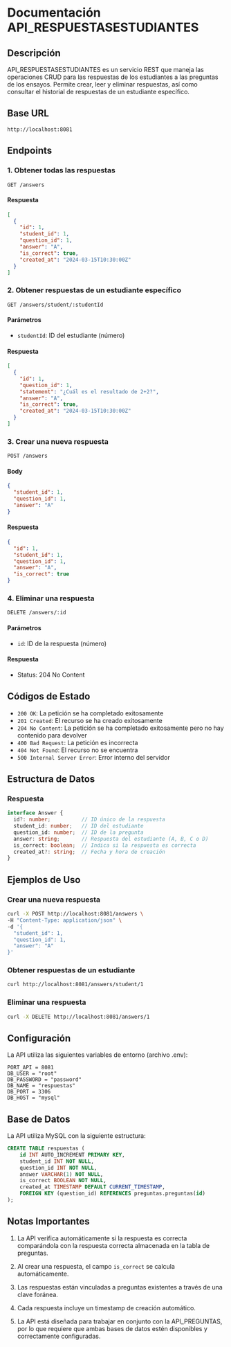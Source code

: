 # Documentación API_RESPUESTASESTUDIANTES

## Descripción
API_RESPUESTASESTUDIANTES es un servicio REST que maneja las operaciones CRUD para las respuestas de los estudiantes a las preguntas de los ensayos. Permite crear, leer y eliminar respuestas, así como consultar el historial de respuestas de un estudiante específico.

## Base URL
```
http://localhost:8081
```

## Endpoints

### 1. Obtener todas las respuestas
```http
GET /answers
```

#### Respuesta
```json
[
  {
    "id": 1,
    "student_id": 1,
    "question_id": 1,
    "answer": "A",
    "is_correct": true,
    "created_at": "2024-03-15T10:30:00Z"
  }
]
```

### 2. Obtener respuestas de un estudiante específico
```http
GET /answers/student/:studentId
```

#### Parámetros
- `studentId`: ID del estudiante (número)

#### Respuesta
```json
[
  {
    "id": 1,
    "question_id": 1,
    "statement": "¿Cuál es el resultado de 2+2?",
    "answer": "A",
    "is_correct": true,
    "created_at": "2024-03-15T10:30:00Z"
  }
]
```

### 3. Crear una nueva respuesta
```http
POST /answers
```

#### Body
```json
{
  "student_id": 1,
  "question_id": 1,
  "answer": "A"
}
```

#### Respuesta
```json
{
  "id": 1,
  "student_id": 1,
  "question_id": 1,
  "answer": "A",
  "is_correct": true
}
```

### 4. Eliminar una respuesta
```http
DELETE /answers/:id
```

#### Parámetros
- `id`: ID de la respuesta (número)

#### Respuesta
- Status: 204 No Content

## Códigos de Estado

- `200 OK`: La petición se ha completado exitosamente
- `201 Created`: El recurso se ha creado exitosamente
- `204 No Content`: La petición se ha completado exitosamente pero no hay contenido para devolver
- `400 Bad Request`: La petición es incorrecta
- `404 Not Found`: El recurso no se encuentra
- `500 Internal Server Error`: Error interno del servidor

## Estructura de Datos

### Respuesta
```typescript
interface Answer {
  id?: number;          // ID único de la respuesta
  student_id: number;   // ID del estudiante
  question_id: number;  // ID de la pregunta
  answer: string;       // Respuesta del estudiante (A, B, C o D)
  is_correct: boolean;  // Indica si la respuesta es correcta
  created_at?: string;  // Fecha y hora de creación
}
```

## Ejemplos de Uso

### Crear una nueva respuesta
```bash
curl -X POST http://localhost:8081/answers \
-H "Content-Type: application/json" \
-d '{
  "student_id": 1,
  "question_id": 1,
  "answer": "A"
}'
```

### Obtener respuestas de un estudiante
```bash
curl http://localhost:8081/answers/student/1
```

### Eliminar una respuesta
```bash
curl -X DELETE http://localhost:8081/answers/1
```

## Configuración

La API utiliza las siguientes variables de entorno (archivo .env):

```env
PORT_API = 8081
DB_USER = "root"
DB_PASSWORD = "password"
DB_NAME = "respuestas"
DB_PORT = 3306
DB_HOST = "mysql"
```

## Base de Datos

La API utiliza MySQL con la siguiente estructura:

```sql
CREATE TABLE respuestas (
    id INT AUTO_INCREMENT PRIMARY KEY,
    student_id INT NOT NULL,
    question_id INT NOT NULL,
    answer VARCHAR(1) NOT NULL,
    is_correct BOOLEAN NOT NULL,
    created_at TIMESTAMP DEFAULT CURRENT_TIMESTAMP,
    FOREIGN KEY (question_id) REFERENCES preguntas.preguntas(id)
);
```

## Notas Importantes

1. La API verifica automáticamente si la respuesta es correcta comparándola con la respuesta correcta almacenada en la tabla de preguntas.

2. Al crear una respuesta, el campo `is_correct` se calcula automáticamente.

3. Las respuestas están vinculadas a preguntas existentes a través de una clave foránea.

4. Cada respuesta incluye un timestamp de creación automático.

5. La API está diseñada para trabajar en conjunto con la API_PREGUNTAS, por lo que requiere que ambas bases de datos estén disponibles y correctamente configuradas. 